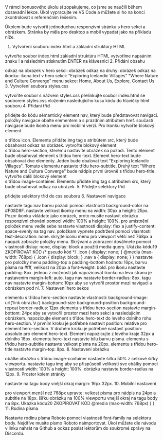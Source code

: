V rámci bonusového úkolu si zopakujeme, co jsme se naučili během dosavadní lekce. Úkol vypracujte ve VS Code a můžete si ho na konci zkontrolovat s referenčním řešením.

Úkolem bude vytvořit jednoduchou responzivní stránku s hero sekci a obrázkem. Stránka by měla pro desktop a mobil vypadat jako na příkladu níže.

1. Vytvoření souboru index.html a základni struktúry HTML

vytvořte soubor index.html
základní struktúru HTML vytvoříme napsánim znaku ! a následním stisknutím ENTER na klávesnici
2. Přidáni obsahu

odkaz na obrazek v hero sekci: obrázek
odkaz na druhy: obrázek
odkaz na ikonku: ikona
text v hero sekci: "Exploring Icelandic Villages" "Where Nature and Culture Converge"
menu sekce: Home, About Us, Explore, Contact Us
3. Vytvoření souboru styles.css

vytvořite soubor s názvem styles.css
přelinkujte soubor index.html se souborem styles.css vložením nasledujíciho kusu kódu do hlavičky html souboru
4. Přidani třid

přidejte do kódu sémantický element nav, který bude představovat navigaci.
položky navigace obalte elementem a s prázdnim atribútem href.
současti navigace bude ikonka menu pro mobilni verzi. Pro ikonku vytvořte blokový element <div></div> s třídou icon. Elementu přidáte img tag s atribútem src, který bude obsahovat odkaz na obrázek.
vytvořte blokový element <div></div> s třídou hero-section, kterému nastavíte obrázek na pozadi. Tento element bude obsahovat element s třídou hero-text.
Element hero-text bude obsahovat dve elementy. Jeden bude obalovat text "Exploring Icelandic Villages". Tomuto elementu nastavte třídu hero-subtitle. Druhý text "Where Nature and Culture Converge" bude nádpis první úrovně s třídou hero-title.
vytvořte další blokový element <div></div> s třídou image-container. Elementu přidáte img tag s atribútem src, který bude obsahovat odkaz na obrázek.
5. Přidejte selektory tříd

přidejte selektory tříd do css souboru
6. Nastavení navigace

nastavte tagu nav barvu pozadí pomocí vlastnosti background-color na #F08D8F.
nastavte velikost ikonky menu na width: 30px a height: 25px. Pozor ikonku vkládate jako obrázek, proto musíte nastavit obrázku responzívni chováni pomoci width: 100% a height: 100%.
pro umístnění položek menu vedle sebe nastavte vlastnosti display: flex a justify-content: space-evenly na tag nav.
položkam vypnete podtržení pomocí vlasntosti text-decoration: none.
skryjte iconu menu pro viewport větší než 768px a naopak zobrazte položky menu. Skrývani a zobrazení dosáhnete pomocí vlastnosti dislay: none, display: block a použití media query.
Ukázka kódu19
ZKOPÍROVAT KÓD
/* pseudo kód */
.icon {
  display: none;
}
@media (max-width: 768px) {
  .icon {
    display: block;
  }
  .nav a {
    display: none;
  }
}
nastavte pro položky menu padding-top a padding-bottom hodnotu 16px, barvu písma na #fff, velikost na 20px a font-weight: bold.
pro ikonu nastavte padding: 8px.
jednou z možnosti jak napozicovat ikonku na levu stranu je nastavením margin-left: auto.
tagu nav nastavte border-radius: 8px.
tagu nav nastavte margin-bottom: 10px aby se vytvořil prostor mezi navigaci a obrázkem pod ní.
7. Nastavení hero sekce

elementu s třídou hero-section nastavte vlastnosti:
background-image: url('link obrazku')
background-size
background-position
background-repeat
border-radius: 12px
elementu s třídou hero-section nastavte margin-bottom: 24px aby se vytvořil prostor mezi hero sekci a nasledujícim obrázkem.
napozicujte element s třídou hero-text do levého dolního rohu hero-section. V prvním kroku je potřebné nastavit position: relative pro element hero-section. V druhém kroku je potřebné nastavit position: absolute pro element hero-text. Element napozicujte z levého kraje 32px a dolního 16px.
elementu hero-text nastavte bílu barvu písma.
elementu s třídou hero-subtitle nastavte velkost písma na 20px.
elementu s třídou hero-title nastavte margin-top: 8px.
8. Nastavení obrázku

obálke obrázku s třídou image-container nastavte šířku 50% z celkové šířky viewportu.
nastavte tagu img aby se přispůsobil velikosti sve obálky pomoci vlastnosti width: 100% a height: 100%.
obrázku nastavte border-radius na 12px.
9. Prostor kolem stránky

nastavte na tagu body vnější okraj margin: 16px 32px.
10. Mobilní nastavení

pro viewport menší než 768px upravte:
velkost písma pro nádpis na 24px a subtitle na 18px.
šířku obrázku na 100% viewportu
vnejší okraj na tagu body na 8px.
Ukázka kódu20
ZKOPÍROVAT KÓD
@media (max-width: 768px) {
}
11. Rodina písma

Nastavte rodinu písma Roboto pomoci vlastnosti font-family na selektoru body.
Nejdříve musite písmo Roboto naimportovat.
Úkol můžete dle návodu v linku nahrát na Github a odkaz poslat lektorům do soukromé zprávy na Discordu.